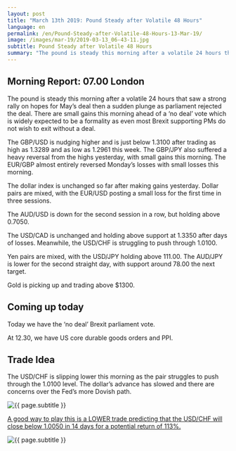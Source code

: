 ```yaml
---
layout: post
title: "March 13th 2019: Pound Steady after Volatile 48 Hours"
language: en
permalink: /en/Pound-Steady-after-Volatile-48-Hours-13-Mar-19/
image: /images/mar-19/2019-03-13_06-43-11.jpg
subtitle: Pound Steady after Volatile 48 Hours
summary: "The pound is steady this morning after a volatile 24 hours that saw a strong rally on hopes for May’s deal then a sudden plunge as parliament rejected the deal. There are small gains this morning ahead of a ‘no deal’ vote which is widely expected to be a formality as even most Brexit supporting PMs do not wish to exit without a deal"
---
```

## Morning Report: 07.00 London

The pound is steady this morning after a volatile 24 hours that saw a strong rally on hopes for May’s deal then a sudden plunge as parliament rejected the deal. There are small gains this morning ahead of a ‘no deal’ vote which is widely expected to be a formality as even most Brexit supporting PMs do not wish to exit without a deal. 

The GBP/USD is nudging higher and is just below 1.3100 after trading as high as 1.3289 and as low as 1.2961 this week. The GBP/JPY also suffered a heavy reversal from the highs yesterday, with small gains this morning. The EUR/GBP almost entirely reversed Monday’s losses with small losses this morning. 

The dollar index is unchanged so far after making gains yesterday. Dollar pairs are mixed, with the EUR/USD posting a small loss for the first time in three sessions. 

The AUD/USD is down for the second session in a row, but holding above 0.7050. 

The USD/CAD is unchanged and holding above support at 1.3350 after days of losses. Meanwhile, the USD/CHF is struggling to push through 1.0100. 

Yen pairs are mixed, with the USD/JPY holding above 111.00. The AUD/JPY is lower for the second straight day, with support around 78.00 the next target. 

Gold is picking up and trading above $1300. 

## Coming up today

Today we have the ‘no deal’ Brexit parliament vote. 

At 12.30, we have US core durable goods orders and PPI.

## Trade Idea

The USD/CHF is slipping lower this morning as the pair struggles to push through the 1.0100 level. The dollar’s advance has slowed and there are concerns over the Fed’s more Dovish path.

<img class="post-image" src="{{ site.url }}/images/mar-19/2019-03-13_06-43-11.jpg" alt="{{ page.subtitle }}" title="{{ page.subtitle }}">

<a href="%LINK%%?currency=GBP&market=forex&underlying=frxUSDCHF&formname=higherlower&duration_amount=14&duration_units=d&amount=10&amount_type=stake&expiry_type=duration&barrier=1.0050" target="_blank" rel="noopener noreferrer nofollow">A good way to play this is a LOWER trade predicting that the USD/CHF will close below 1.0050 in 14 days for a potential return of 113%.</a>

<img class="post-image" src="{{ site.url }}/images/mar-19/2019-03-13_06-46-24.jpg" alt="{{ page.subtitle }}" title="{{ page.subtitle }}">